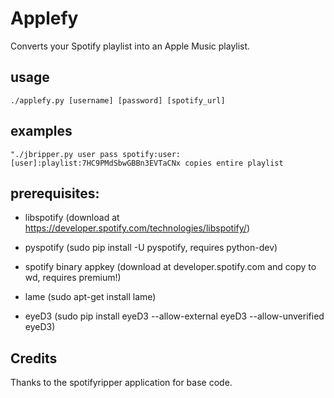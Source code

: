 Applefy
=============

Converts your Spotify playlist into an Apple Music playlist.

usage
-----
    ./applefy.py [username] [password] [spotify_url]

examples
--------
    "./jbripper.py user pass spotify:user:[user]:playlist:7HC9PMdSbwGBBn3EVTaCNx copies entire playlist

prerequisites:
--------------
* libspotify (download at https://developer.spotify.com/technologies/libspotify/)

* pyspotify (sudo pip install -U pyspotify, requires python-dev)

* spotify binary appkey (download at developer.spotify.com and copy to wd, requires premium!)

* lame (sudo apt-get install lame)

* eyeD3 (sudo pip install eyeD3 --allow-external eyeD3 --allow-unverified eyeD3)

Credits
----
Thanks to the spotifyripper application for base code.
